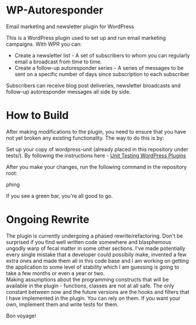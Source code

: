 WP-Autoresponder
================

Email marketing and newsletter plugin for WordPress

This is a WordPress plugin used to set up and run email marketing campaigns. With WPR you can:

* Create a newsletter list - A set of subscribers to whom you can regularly email a broadcast from time to time. 
* Create a follow-up autoresponder series - A series of messages to be sent on a specific number of days since subscription to each subscriber

Subscribers can receive blog post deliveries, newsletter broadcasts and follow-up autoresponder messages all side by side. 

How to Build
============

After making modifications to the plugin, you need to ensure that you have not yet broken any existing functionality. The way to do this is by:

Set up your copy of wordpress-unit (already placed in this repository under tests/). By following the instructions here - [Unit Testing WordPress Plugins](http://stackoverflow.com/questions/9138215/unit-testing-wordpress-plugins)

After you make your changes, run the following command in the repository root:


phing


If you see a green bar, you're all good to go. 

Ongoing Rewrite
===============

The plugin is currently undergoing a phased rewrite/refactoring. Don't be surprised if you find well written code somewhere and blasphemous ungodly warp of fecal matter in some other sections. I've made potentially every single mistake that a developer could possibily make, invented a few extra ones and made them all in this code base and I am working on getting the application to some level of stability which I am guessing is going to take a few months or even a year or two.  
Making assumptions about the programming constructs that will be available in the plugin - functions, classes are not at all safe. The only constant between now and the future versions are the hooks and filters that I have implemented in the plugin. You can rely on them. If you want your own, implement them and write tests for them.

Bon voyage!
